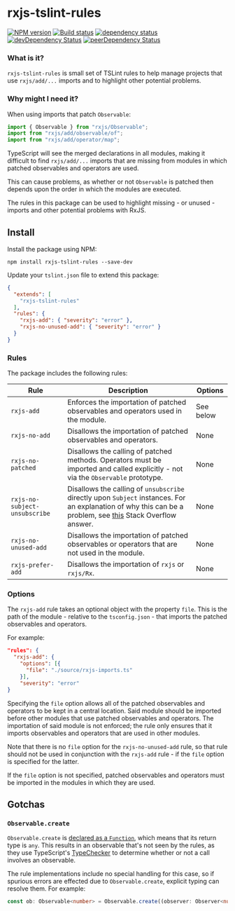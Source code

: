 # rxjs-tslint-rules

[![NPM version](https://img.shields.io/npm/v/rxjs-tslint-rules.svg)](https://www.npmjs.com/package/rxjs-tslint-rules)
[![Build status](https://img.shields.io/travis/cartant/rxjs-tslint-rules.svg)](http://travis-ci.org/cartant/rxjs-tslint-rules)
[![dependency status](https://img.shields.io/david/cartant/rxjs-tslint-rules.svg)](https://david-dm.org/cartant/rxjs-tslint-rules)
[![devDependency Status](https://img.shields.io/david/dev/cartant/rxjs-tslint-rules.svg)](https://david-dm.org/cartant/rxjs-tslint-rules#info=devDependencies)
[![peerDependency Status](https://img.shields.io/david/peer/cartant/rxjs-tslint-rules.svg)](https://david-dm.org/cartant/rxjs-tslint-rules#info=peerDependencies)

### What is it?

`rxjs-tslint-rules` is small set of TSLint rules to help manage projects that use `rxjs/add/...` imports and to highlight other potential problems.

### Why might I need it?

When using imports that patch `Observable`:

```ts
import { Observable } from "rxjs/Observable";
import from "rxjs/add/observable/of";
import from "rxjs/add/operator/map";
```

TypeScript will see the merged declarations in all modules, making it difficult to find `rxjs/add/...` imports that are missing from modules in which patched observables and operators are used.

This can cause problems, as whether or not `Observable` is patched then depends upon the order in which the modules are executed.

The rules in this package can be used to highlight missing - or unused - imports and other potential problems with RxJS.

## Install

Install the package using NPM:

    npm install rxjs-tslint-rules --save-dev

Update your `tslint.json` file to extend this package:

```json
{
  "extends": [
    "rxjs-tslint-rules"
  ],
  "rules": {
    "rxjs-add": { "severity": "error" },
    "rxjs-no-unused-add": { "severity": "error" }
  }
}
```

### Rules

The package includes the following rules:

| Rule | Description | Options |
| --- | --- | --- |
| `rxjs-add` | Enforces the importation of patched observables and operators used in the module. | See below |
| `rxjs-no-add` | Disallows the importation of patched observables and operators. | None |
| `rxjs-no-patched` | Disallows the calling of patched methods. Operators must be imported and called explicitly - not via the `Observable` prototype. | None |
| `rxjs-no-subject-unsubscribe` | Disallows the calling of `unsubscribe` directly upon `Subject` instances. For an explanation of why this can be a problem, see [this](https://stackoverflow.com/a/45112125/6680611) Stack Overflow answer. | None |
| `rxjs-no-unused-add` | Disallows the importation of patched observables or operators that are not used in the module. | None |
| `rxjs-prefer-add` | Disallows the importation of `rxjs` or `rxjs/Rx`. | None |

### Options

The `rxjs-add` rule takes an optional object with the property `file`. This is the path of the module - relative to the `tsconfig.json` - that imports the patched observables and operators.

For example:

```json
"rules": {
  "rxjs-add": {
    "options": [{
      "file": "./source/rxjs-imports.ts"
    }],
    "severity": "error"
}
```

Specifying the `file` option allows all of the patched observables and operators to be kept in a central location. Said module should be imported before other modules that use patched observables and operators. The importation of said module is not enforced; the rule only ensures that it imports observables and operators that are used in other modules.

Note that there is no `file` option for the `rxjs-no-unused-add` rule, so that rule should not be used in conjunction with the `rxjs-add` rule - if the `file` option is specified for the latter.

If the `file` option is not specified, patched observables and operators must be imported in the modules in which they are used.

## Gotchas

### `Observable.create`

`Observable.create` is [declared as a `Function`](https://github.com/ReactiveX/rxjs/blob/5.3.1/src/Observable.ts#L46-L58), which means that its return type is `any`. This results in an observable that's not seen by the rules, as they use TypeScript's [TypeChecker](https://github.com/Microsoft/TypeScript/wiki/Using-the-Compiler-API#using-the-type-checker) to determine whether or not a call involves an observable.

The rule implementations include no special handling for this case, so if spurious errors are effected due to `Observable.create`, explicit typing can resolve them. For example:

```ts
const ob: Observable<number> = Observable.create((observer: Observer<number>) => { ...
```